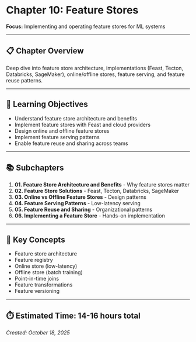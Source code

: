 # Chapter 10: Feature Stores

**Focus:** Implementing and operating feature stores for ML systems

---

## 📋 Chapter Overview

Deep dive into feature store architecture, implementations (Feast, Tecton, Databricks, SageMaker), online/offline stores, feature serving, and feature reuse patterns.

---

## 🎯 Learning Objectives

- Understand feature store architecture and benefits
- Implement feature stores with Feast and cloud providers
- Design online and offline feature stores
- Implement feature serving patterns
- Enable feature reuse and sharing across teams

---

## 📚 Subchapters

1. **01. Feature Store Architecture and Benefits** - Why feature stores matter
2. **02. Feature Store Solutions** - Feast, Tecton, Databricks, SageMaker
3. **03. Online vs Offline Feature Stores** - Design patterns
4. **04. Feature Serving Patterns** - Low-latency serving
5. **05. Feature Reuse and Sharing** - Organizational patterns
6. **06. Implementing a Feature Store** - Hands-on implementation

---

## 🔑 Key Concepts

- Feature store architecture
- Feature registry
- Online store (low-latency)
- Offline store (batch training)
- Point-in-time joins
- Feature transformations
- Feature versioning

---

## ⏱️ Estimated Time: 14-16 hours total

*Created: October 18, 2025*
